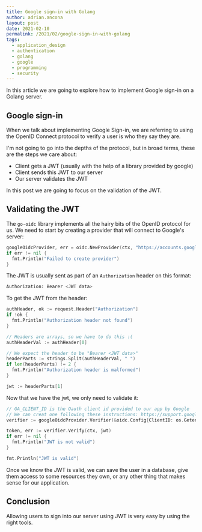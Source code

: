 ```yaml
---
title: Google sign-in with Golang
author: adrian.ancona
layout: post
date: 2021-02-10
permalink: /2021/02/google-sign-in-with-golang
tags:
  - application_design
  - authentication
  - golang
  - google
  - programming
  - security
---
```


In this article we are going to explore how to implement Google sign-in on a Golang server.

## Google sign-in

When we talk about implementing Google Sign-in, we are referring to using the OpenID Connect protocol to verify a user is who they say they are.

I'm not going to go into the depths of the protocol, but in broad terms, these are the steps we care about:
- Client gets a JWT (usually with the help of a library provided by google)
- Client sends this JWT to our server
- Our server validates the JWT

In this post we are going to focus on the validation of the JWT.

<!--more-->

## Validating the JWT

The `go-oidc` library implements all the hairy bits of the OpenID protocol for us. We need to start by creating a provider that will connect to Google's server:

```go
googleOidcProvider, err = oidc.NewProvider(ctx, "https://accounts.google.com")
if err != nil {
  fmt.Println("Failed to create provider")
}
```

The JWT is usually sent as part of an `Authorization` header on this format:

```bash
Authorization: Bearer <JWT data>
```

To get the JWT from the header:

```go
authHeader, ok := request.Header["Authorization"]
if !ok {
  fmt.Println("Authorization header not found")
}

// Headers are arrays, so we have to do this :(
authHeaderVal := authHeader[0]

// We expect the header to be "Bearer <JWT data>"
headerParts := strings.Split(authHeaderVal, " ")
if len(headerParts) != 2 {
  fmt.Println("Authorization header is malformed")
}

jwt := headerParts[1]
```

Now that we have the jwt, we only need to validate it:

```go
// GA_CLIENT_ID is the Oauth client id provided to our app by Google
// We can creat one following these instructions: https://support.google.com/cloud/answer/6158849
verifier := googleOidcProvider.Verifier(&oidc.Config{ClientID: os.Getenv("GA_CLIENT_ID")})

token, err := verifier.Verify(ctx, jwt)
if err != nil {
  fmt.Println("JWT is not valid")
}

fmt.Println("JWT is valid")
```

Once we know the JWT is valid, we can save the user in a database, give them access to some resources they own, or any other thing that makes sense for our application.

## Conclusion

Allowing users to sign into our server using JWT is very easy by using the right tools.
